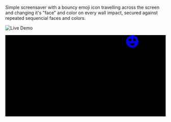 Simple screensaver with a bouncy emoji icon travelling across the screen and changing it's "face" and color on every wall impact, secured against repeated sequencial faces and colors. 

![Live Demo](https://cainhurst87.github.io/Bouncy-Screensaver/)

![](https://github.com/cainhurst87/Bouncy-Screensaver/blob/main/bouncy-preview.gif)

